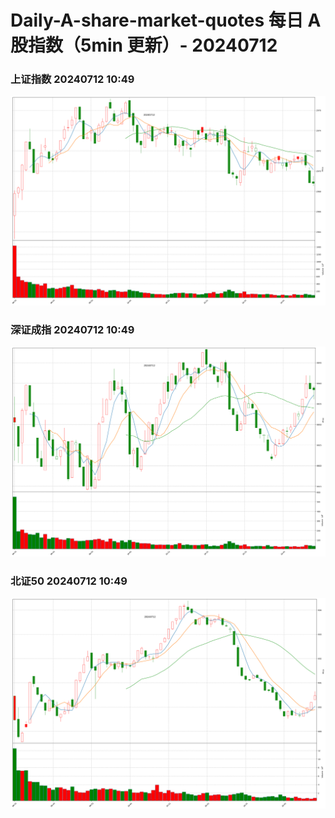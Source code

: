 
# Daily-A-share-market-quotes 每日 A 股指数（5min 更新）- 20240712

### 上证指数 20240712 10:49
![](./fig/2024/7/20240712-sh000001.png)

### 深证成指 20240712 10:49
![](./fig/2024/7/20240712-sz399001.png)

### 北证50 20240712 10:49
![](./fig/2024/7/20240712-bj899050.png)
